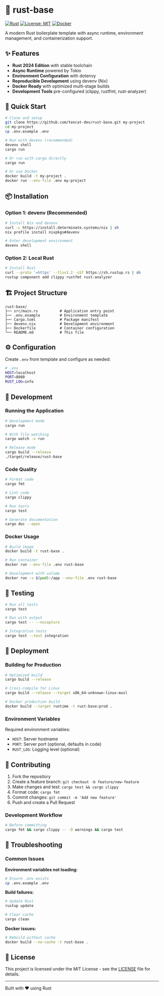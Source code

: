 # 🦀 rust-base

[![Rust](https://img.shields.io/badge/rust-1.90.0-orange.svg)](https://www.rust-lang.org/)
[![License: MIT](https://img.shields.io/badge/License-MIT-yellow.svg)](LICENSE)
[![Docker](https://img.shields.io/badge/docker-ready-blue.svg)](Dockerfile)

A modern Rust boilerplate template with async runtime, environment management, and containerization support.

## ✨ Features

- **Rust 2024 Edition** with stable toolchain
- **Async Runtime** powered by Tokio
- **Environment Configuration** with dotenvy
- **Reproducible Development** using devenv (Nix)
- **Docker Ready** with optimized multi-stage builds
- **Development Tools** pre-configured (clippy, rustfmt, rust-analyzer)

## 🚀 Quick Start

```bash
# Clone and setup
git clone https://github.com/tencat-dev/rust-base.git my-project
cd my-project
cp .env.example .env

# Run with devenv (recommended)
devenv shell
cargo run

# Or run with cargo directly
cargo run

# Or use Docker
docker build -t my-project .
docker run --env-file .env my-project
```

## 📦 Installation

### Option 1: devenv (Recommended)

```bash
# Install Nix and devenv
curl -L https://install.determinate.systems/nix | sh
nix profile install nixpkgs#devenv

# Enter development environment
devenv shell
```

### Option 2: Local Rust

```bash
# Install Rust
curl --proto '=https' --tlsv1.2 -sSf https://sh.rustup.rs | sh
rustup component add clippy rustfmt rust-analyzer
```

## 🏗️ Project Structure

```
rust-base/
├── src/main.rs          # Application entry point
├── .env.example         # Environment template
├── Cargo.toml           # Package manifest
├── devenv.nix           # Development environment
├── Dockerfile           # Container configuration
└── README.md            # This file
```

## ⚙️ Configuration

Create `.env` from template and configure as needed:

```bash
# .env
HOST=localhost
PORT=8080
RUST_LOG=info
```

## 🔨 Development

### Running the Application

```bash
# Development mode
cargo run

# With file watching
cargo watch -x run

# Release mode
cargo build --release
./target/release/rust-base
```

### Code Quality

```bash
# Format code
cargo fmt

# Lint code
cargo clippy

# Run tests
cargo test

# Generate documentation
cargo doc --open
```

### Docker Usage

```bash
# Build image
docker build -t rust-base .

# Run container
docker run --env-file .env rust-base

# Development with volume
docker run -v $(pwd):/app --env-file .env rust-base
```

## 🧪 Testing

```bash
# Run all tests
cargo test

# Run with output
cargo test -- --nocapture

# Integration tests
cargo test --test integration
```


## 🚀 Deployment

### Building for Production

```bash
# Optimized build
cargo build --release

# Cross-compile for Linux
cargo build --release --target x86_64-unknown-linux-musl

# Docker production build
docker build --target runtime -t rust-base:prod .
```

### Environment Variables

Required environment variables:

- `HOST`: Server hostname
- `PORT`: Server port (optional, defaults in code)
- `RUST_LOG`: Logging level (optional)

## 🤝 Contributing

1. Fork the repository
2. Create a feature branch: `git checkout -b feature/new-feature`
3. Make changes and test: `cargo test && cargo clippy`
4. Format code: `cargo fmt`
5. Commit changes: `git commit -m 'Add new feature'`
6. Push and create a Pull Request

### Development Workflow

```bash
# Before committing
cargo fmt && cargo clippy -- -D warnings && cargo test
```

## 🔧 Troubleshooting

### Common Issues

**Environment variables not loading:**

```bash
# Ensure .env exists
cp .env.example .env
```

**Build failures:**

```bash
# Update Rust
rustup update

# Clear cache
cargo clean
```

**Docker issues:**

```bash
# Rebuild without cache
docker build --no-cache -t rust-base .
```

## 📄 License

This project is licensed under the MIT License - see the [LICENSE](LICENSE) file for details.

---

Built with ❤️ using Rust
